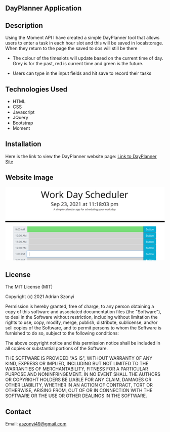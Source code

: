 ## DayPlanner Application

## Description

Using the Moment API I have created a simple DayPlanner tool that allows users to enter a task in each hour slot and this will be saved in localstorage. When they return to the page the saved to dos will still be there

* The colour of the timeslots will update based on the current time of day. Grey is for the past, red is current time and green is the future.

* Users can type in the input fields and hit save to record their tasks


## Technologies Used

* HTML
* CSS
* Javascript
* JQuery
* Bootstrap
* Moment


## Installation

Here is the link to view the DayPlanner website page:
[Link to DayPlanner Site](https://adrian-szonyi.github.io/DayPlanner/Develop/index.html)


## Website Image

![Image of the DayPlanner Website](https://github.com/Adrian-szonyi/DayPlanner/blob/main/Assets/DayPlanner.png)

## License

The MIT License (MIT)

Copyright (c) 2021 Adrian Szonyi

Permission is hereby granted, free of charge, to any person obtaining a copy of this software and associated documentation files (the "Software"), to deal in the Software without restriction, including without limitation the rights to use, copy, modify, merge, publish, distribute, sublicense, and/or sell copies of the Software, and to permit persons to whom the Software is furnished to do so, subject to the following conditions:

The above copyright notice and this permission notice shall be included in all copies or substantial portions of the Software.

THE SOFTWARE IS PROVIDED "AS IS", WITHOUT WARRANTY OF ANY KIND, EXPRESS OR IMPLIED, INCLUDING BUT NOT LIMITED TO THE WARRANTIES OF MERCHANTABILITY, FITNESS FOR A PARTICULAR PURPOSE AND NONINFRINGEMENT. IN NO EVENT SHALL THE AUTHORS OR COPYRIGHT HOLDERS BE LIABLE FOR ANY CLAIM, DAMAGES OR OTHER LIABILITY, WHETHER IN AN ACTION OF CONTRACT, TORT OR OTHERWISE, ARISING FROM, OUT OF OR IN CONNECTION WITH THE SOFTWARE OR THE USE OR OTHER DEALINGS IN THE SOFTWARE.

## Contact 

Email: aszonyi49@gmail.com